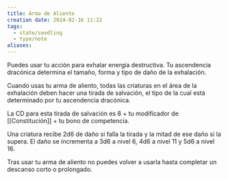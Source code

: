 ```yaml
---
title: Arma de Aliento
creation date: 2024-02-16 11:22
tags:
  - state/seedling
  - type/note
aliases:
---
```

Puedes usar tu acción para exhalar energía destructiva. Tu ascendencia dracónica determina el tamaño, forma y tipo de daño de la exhalación. 

Cuando usas tu arma de aliento, todas las criaturas en el área de la exhalación deben hacer una tirada de salvación, el tipo de la cual está determinado por tu ascendencia dracónica. 

La CD para esta tirada de salvación es 8 + tu modificador de [[Constitución]] + tu bono de competencia. 

Una criatura recibe 2d6 de daño si falla la tirada y la mitad de ese daño si la supera. El daño se incrementa a 3d6 a nivel 6, 4d6 a nivel 11 y 5d6 a nivel 16. 

Tras usar tu arma de aliento no puedes volver a usarla hasta completar un descanso corto o prolongado.
